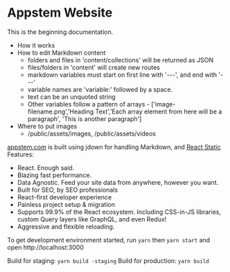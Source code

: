 # Appstem Website

This is the beginning documentation.
- How it works
- How to edit Markdown content
  - folders and files in 'content/collections' will be returned as JSON
  - files/folders in 'content' will create new routes
  - markdown variables must start on first line with '---', and end with '---'
  - variable names are 'variable:' followed by a space.
  - text can be an unquoted string
  - Other variables follow a pattern of arrays - ['image-filename.png','Heading Text','Each array element from here will be a paragraph', 'This is another paragraph']
- Where to put images
  - /public/assets/images, /public/assets/videos

[appstem.com](https://appstem.com) is built using jdown for handling Markdown, and 
[React Static](https://github.com/nozzle/react-static)
Features:
 - React. Enough said.
 - Blazing fast performance.
 - Data Agnostic. Feed your site data from anywhere, however you want.
 - Built for SEO, by SEO professionals
 - React-first developer experience
 - Painless project setup & migration
 - Supports 99.9% of the React ecosystem. Including CSS-in-JS libraries, custom Query layers like GraphQL, and even Redux!
 - Aggressive and flexible reloading.

To get development environment started, run `yarn` then `yarn start` and open http://localhost:3000

Build for staging: `yarn build -staging`
Build for production: `yarn build`
